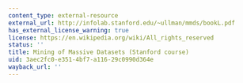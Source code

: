 ```yaml
---
content_type: external-resource
external_url: http://infolab.stanford.edu/~ullman/mmds/bookL.pdf
has_external_license_warning: true
license: https://en.wikipedia.org/wiki/All_rights_reserved
status: ''
title: Mining of Massive Datasets (Stanford course)
uid: 3aec2fc0-e351-4bf7-a116-29c0990d364e
wayback_url: ''
---
```

